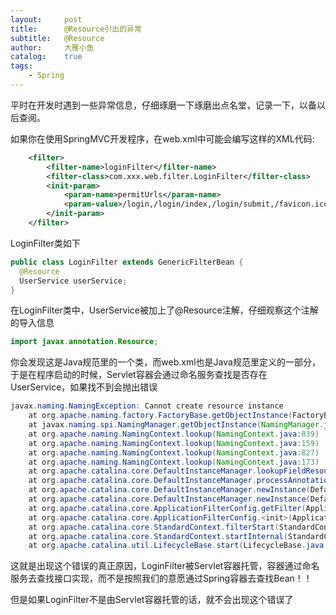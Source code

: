```yaml
---
layout:     post
title:      @Resource引出的异常
subtitle:   @Resource
author:     大雁小鱼
catalog:    true
tags:
    - Spring
---
```


平时在开发时遇到一些异常信息，仔细琢磨一下琢磨出点名堂，记录一下，以备以后查阅。

如果你在使用SpringMVC开发程序，在web.xml中可能会编写这样的XML代码:

```xml
    <filter>
        <filter-name>loginFilter</filter-name>
        <filter-class>com.xxx.web.filter.LoginFilter</filter-class>
        <init-param>
            <param-name>permitUrls</param-name>
            <param-value>/login,/login/index,/login/submit,/favicon.ico,/login/ajaxNotLogin,/test</param-value>
        </init-param>
    </filter>
```

LoginFilter类如下

```java
public class LoginFilter extends GenericFilterBean {
  @Resource
  UserService userService;
}
```

在LoginFilter类中，UserService被加上了@Resource注解，仔细观察这个注解的导入信息

```java
import javax.annotation.Resource;
```
你会发现这是Java规范里的一个类，而web.xml也是Java规范里定义的一部分，于是在程序启动的时候，Servlet容器会通过命名服务查找是否存在UserService，如果找不到会抛出错误

```java
javax.naming.NamingException: Cannot create resource instance
	at org.apache.naming.factory.FactoryBase.getObjectInstance(FactoryBase.java:96)
	at javax.naming.spi.NamingManager.getObjectInstance(NamingManager.java:321)
	at org.apache.naming.NamingContext.lookup(NamingContext.java:839)
	at org.apache.naming.NamingContext.lookup(NamingContext.java:159)
	at org.apache.naming.NamingContext.lookup(NamingContext.java:827)
	at org.apache.naming.NamingContext.lookup(NamingContext.java:173)
	at org.apache.catalina.core.DefaultInstanceManager.lookupFieldResource(DefaultInstanceManager.java:589)
	at org.apache.catalina.core.DefaultInstanceManager.processAnnotations(DefaultInstanceManager.java:487)
	at org.apache.catalina.core.DefaultInstanceManager.newInstance(DefaultInstanceManager.java:174)
	at org.apache.catalina.core.DefaultInstanceManager.newInstance(DefaultInstanceManager.java:151)
	at org.apache.catalina.core.ApplicationFilterConfig.getFilter(ApplicationFilterConfig.java:264)
	at org.apache.catalina.core.ApplicationFilterConfig.<init>(ApplicationFilterConfig.java:108)
	at org.apache.catalina.core.StandardContext.filterStart(StandardContext.java:4637)
	at org.apache.catalina.core.StandardContext.startInternal(StandardContext.java:5282)
	at org.apache.catalina.util.LifecycleBase.start(LifecycleBase.java:150)
```

这就是出现这个错误的真正原因，LoginFilter被Servlet容器托管，容器通过命名服务去查找接口实现，而不是按照我们的意愿通过Spring容器去查找Bean！！

但是如果LoginFilter不是由Servlet容器托管的话，就不会出现这个错误了
